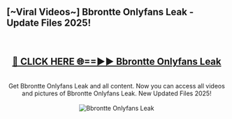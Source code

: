 <h2>[~Viral Videos~] Bbrontte Onlyfans Leak - Update Files 2025!</h2>
<br>
<div align="center">
<h2><a href="https://betterlinks.top/A2PfLJ" rel="nofollow">🔴 CLICK HERE 🌐==►► Bbrontte Onlyfans Leak</a></h2>
<br>
Get Bbrontte Onlyfans Leak and all content. Now you can access all videos and pictures of Bbrontte Onlyfans Leak. New Updated Files 2025!
<br>
<br>
<a href="https://betterlinks.top/A2PfLJ" rel="nofollow" data-target="animated-image.originalLink"><img src="https://i.ibb.co.com/WyWwxjT/player-gif2.gif" alt="Bbrontte Onlyfans Leak" style="max-width: 100%; display: inline-block;" data-target="animated-image.originalImage"></a>
</div>
<br>
